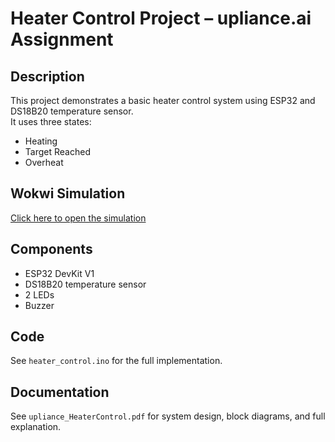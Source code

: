 # Heater Control Project – upliance.ai Assignment

## Description
This project demonstrates a basic heater control system using ESP32 and DS18B20 temperature sensor.  
It uses three states:
- Heating
- Target Reached
- Overheat

## Wokwi Simulation
[Click here to open the simulation](https://wokwi.com/projects/439282182251172865)

## Components
- ESP32 DevKit V1
- DS18B20 temperature sensor
- 2 LEDs
- Buzzer

## Code
See `heater_control.ino` for the full implementation.

## Documentation
See `upliance_HeaterControl.pdf` for system design, block diagrams, and full explanation.
